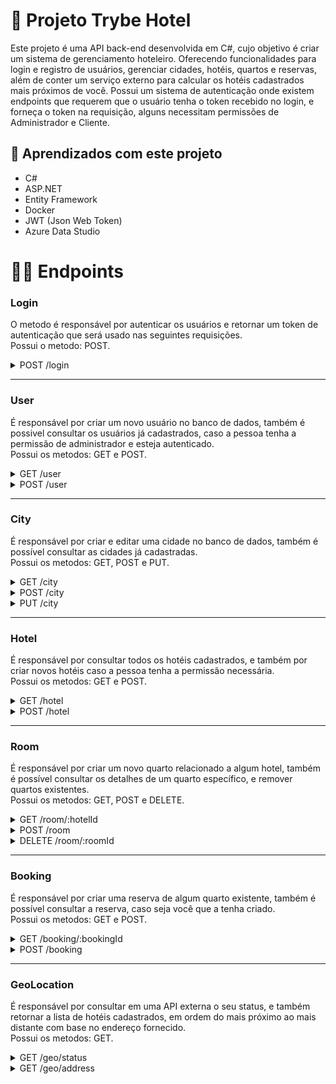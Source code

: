 # 🏨 Projeto Trybe Hotel
Este projeto é uma API back-end desenvolvida em C#, cujo objetivo é criar um sistema de gerenciamento hoteleiro. Oferecendo funcionalidades para login e registro de usuários, gerenciar cidades, hotéis, quartos e reservas, além de conter um serviço externo para calcular os hotéis cadastrados mais próximos de você. Possui um sistema de autenticação onde existem endpoints que requerem que o usuário tenha o token recebido no login, e forneça o token na requisição, alguns necessitam permissões de Administrador e Cliente.
<br>

## 📝 Aprendizados com este projeto
- C#
- ASP.NET
- Entity Framework
- Docker
- JWT (Json Web Token)
- Azure Data Studio

# 👩‍💻 Endpoints

### Login

O metodo é responsável por autenticar os usuários e retornar um token de autenticação que será usado nas seguintes requisições. <br>
Possui o metodo: POST. 

<details>
<summary> POST /login </summary>

O corpo da requisição deve serguir o exemplo:

    {
        "email": "exemplo@email.com",
        "password": "senha123"
    }

Retorna um token JWT de autenticação caso login ocorra com sucesso:

    {
        "token": "..."
    }

</details>

<hr>

### User
É responsável por criar um novo usuário no banco de dados, também é possivel consultar os usuários já cadastrados, caso a pessoa tenha a permissão de administrador e esteja autenticado. <br>
Possui os metodos: GET e POST. 

<details>

<summary> GET /user </summary>
Não é necessario informar nada no corpo da requisição, mas é necessario um token de autenticação e permissões de administrador.

Retorna uma lista dos usuarios cadastrados:

    [
        {
            "userId": 1,
            "name": "Admin",
            "email": "admin@trybehotel.com",
            "userType": "admin"
        },
        {
            "userId": 2,
            "name": "Cliente",
            "email": "cliente@trybehotel.com",
            "userType": "client"
        },
        [...]
    ]

</details>

<details>
<summary> POST /user </summary>

O corpo da requisição deve serguir o exemplo:

    {
        "name": "Cliente",
        "email": "cliente@trybehotel.com",
        "password": "senha123"
    }


Retorna os dados do novo usuario cadastrado:

    {
        "userId": 2,
        "name": "Cliente",
        "email": "cliente@trybehotel.com",
        "userType": "client"
    }

</details>

<hr>

### City
É responsável por criar e editar uma cidade no banco de dados, também é possível consultar as cidades já cadastradas. <br>
Possui os metodos: GET, POST e PUT. 

<details>
<summary> GET /city </summary>

Não é necessario informar nada no corpo da requisição.

Retorna todas as cidades cadastradas no banco de dados:

    [
        {
            "cityId": "1",
            "name": "São Paulo",
            "state": "SP"
        },
        [...]
    ]

</details>

<details>
<summary> POST /city </summary>

O corpo da requisição deve serguir o exemplo:

    {
        "name": "São Paulo",
        "state": "SP"
    }

Retorna todas as cidades cadastradas no banco de dados:

    [
        {
            "cityId": "1",
            "name": "São Paulo",
            "state": "SP"
        },
        [...]
    ]

</details>

<details>
<summary> PUT /city </summary>

O corpo da requisição deve serguir o exemplo:

    {
        "cityId": 1,
        "name": "São Paulo",
        "state": "SP"
    }

Retorna a cidade atualizada no banco de dados:

    {
        "cityId": "1",
        "name": "São Paulo",
        "state": "SP"
    }

</details>

<hr>

### Hotel
É responsável por consultar todos os hotéis cadastrados, e também por criar novos hotéis caso a pessoa tenha a permissão necessária.<br>
Possui os metodos: GET e POST. 

<details>
<summary> GET /hotel </summary>

Não é necessario informar nada no corpo da requisição.

Retorna todas os hoteis cadastrados no banco de dados:

    [
        {
            "hotelId": 1,
            "name": "Trybe Hotel",
            "address": "Avenida Paulista",
            "cityId": "1",
            "cityName": "São Paulo",
            "state": "SP"
        },
        [...]
    ]

</details>

<details>
<summary> POST /hotel </summary>

O corpo da requisição deve serguir o exemplo:

    {
        "name": "Trybe Hotel",
        "address": "Avenida Paulista",
        "cityId": 1
    }

Retorna todas os hoteis cadastrados no banco de dados:

    [
        {
            "hotelId": 1,
            "name": "Trybe Hotel",
            "address": "Avenida Paulista",
            "cityId": "1",
            "cityName": "São Paulo",
            "state": "SP"
        },
        [...]
    ]

</details>

<hr>

### Room
É responsável por criar um novo quarto relacionado a algum hotel, também é possível consultar os detalhes de um quarto específico, e remover quartos existentes.<br>
Possui os metodos: GET, POST e DELETE. 

<details>
<summary> GET /room/:hotelId </summary>

Não é necessario informar nada no corpo da requisição, mas é necessario informar um `hotelId` no endereço.

Retorna todos os quartos de um específico hotel:

    [
        {
            "roomId": 1,
		    "name": "Suite básica",
		    "capacity": 2,
		    "image": "image suite",
		    "hotel": {
                "hotelId": 1,
                "name": "Trybe Hotel",
                "address": "Avenida Paulista",
                "cityId": "1",
                "cityName": "São Paulo",
                "state": "SP"
            }
        },
        [...]
    ]

</details>

<details>
<summary> POST /room </summary>

O corpo da requisição deve serguir o exemplo:

    {
        "name":"Suite básica",
        "capacity":2,
        "image":"image suite",
        "hotelId": 1
    }

Retorna todos os quartos de um específico hotel:

    [
        {
            "roomId": 1,
		    "name": "Suite básica",
		    "capacity": 2,
		    "image": "image suite",
		    "hotel": {
                "hotelId": 1,
                "name": "Trybe Hotel",
                "address": "Avenida Paulista",
                "cityId": "1",
                "cityName": "São Paulo",
                "state": "SP"
            }
        },
        [...]
    ]

</details>

<details>
<summary> DELETE /room/:roomId </summary>

Não é necessario informar nada no corpo da requisição, mas é necessario informar um `roomId` no endereço.

Retorna apenas um status de sucesso caso o quarto seja deletado.

</details>

<hr>

### Booking
É responsável por criar uma reserva de algum quarto existente, também é possível consultar a reserva, caso seja você que a tenha criado.<br>
Possui os metodos: GET e POST. 

<details>
<summary> GET /booking/:bookingId </summary>

Não é necessario informar nada no corpo da requisição, mas é necessario informar um `bookingId` no endereço, também é requerido um token de autenticação. A resposta só retorna os detalhes da reserva, caso você seja o resposavel por ela.

Retorna os detalhes da reserva:

    [
        {
            "bookingId": 1,
            "checkIn": "2030-08-27T00:00:00",
            "checkOut": "2030-08-28T00:00:00",
            "guestQuant": 1,
            "room": {
                "roomId": 1,
                "name": "Suite básica",
                "capacity": 2,
                "image": "image suite",
                "hotel": {
                    "hotelId": 1,
                    "name": "Trybe Hotel",
                    "address": "Avenida Paulista",
                    "cityId": "1",
                    "cityName": "São Paulo",
                    "state": "SP"
                }
            }
        },
        [...]
    ]

</details>

<details>
<summary> POST /booking </summary>

O corpo da requisição deve serguir o exemplo, é necessario informar um token de autenticação:

    {
        "CheckIn":"2030-08-27",
        "CheckOut":"2030-08-28",
        "GuestQuant":"1",
        "RoomId":1
    }

Retorna os detalhes da reserva criada:

    [
        {
            "bookingId": 1,
            "checkIn": "2030-08-27T00:00:00",
            "checkOut": "2030-08-28T00:00:00",
            "guestQuant": 1,
            "room": {
                "roomId": 1,
                "name": "Suite básica",
                "capacity": 2,
                "image": "image suite",
                "hotel": {
                    "hotelId": 1,
                    "name": "Trybe Hotel",
                    "address": "Avenida Paulista",
                    "cityId": "1",
                    "cityName": "São Paulo",
                    "state": "SP"
                }
            }
        },
        [...]
    ]

</details>

<hr>

### GeoLocation
É responsável por consultar em uma API externa o seu status, e também retornar a lista de hotéis cadastrados, em ordem do mais próximo ao mais distante com base no endereço fornecido.<br>
Possui os metodos: GET. 

<details>
<summary> GET /geo/status </summary>

Não é necessario informar nada no corpo da requisição.

Retorna o status da API externa:

    {
    	"status": 200,
	    "message": "OK",
    	"data_updated": "2020-05-04T14:47:00+00:00",
	    "software_version": "3.6.0-0",
	    "database_version": "3.6.0-0"
    }

</details>

<details>
<summary> GET /geo/address </summary>

O corpo da requisição deve serguir o exemplo:

    {
        "Address": "Avenida Paulista",
        "City":"São Paulo",
        "State":"SP"
    }

Retorna os hotéis ordenados por distância, a partir de um endereço fornecido:

    [
        {
            "hotelId": 2,
            "name": "Trybe Hotel SP",
            "address": "Avenida Paulista, 2000",
            "cityName": "São Paulo",
            "state": "SP",
            "distance": 5
        },
        {
            "hotelId": 1,
            "name": "Trybe Hotel RJ",
            "address": "Avenida Atlântica, 1400",
            "cityName": "Rio de Janeiro",
            "state": "RJ",
            "distance": 250
        },
        [...]
    ]

</details>
